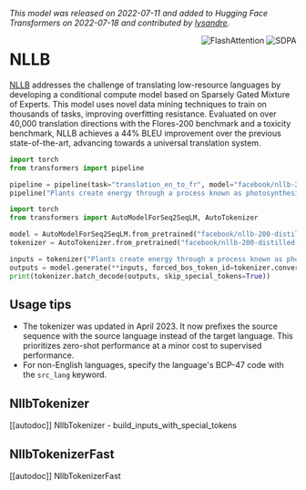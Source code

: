 <!--Copyright 2020 The HuggingFace Team. All rights reserved.

Licensed under the Apache License, Version 2.0 (the "License"); you may not use this file except in compliance with
the License. You may obtain a copy of the License at

http://www.apache.org/licenses/LICENSE-2.0

Unless required by applicable law or agreed to in writing, software distributed under the License is distributed on
an "AS IS" BASIS, WITHOUT WARRANTIES OR CONDITIONS OF ANY KIND, either express or implied. See the License for the
specific language governing permissions and limitations under the License.

⚠️ Note that this file is in Markdown but contain specific syntax for our doc-builder (similar to MDX) that may not be
rendered properly in your Markdown viewer.

-->
*This model was released on 2022-07-11 and added to Hugging Face Transformers on 2022-07-18 and contributed by [lysandre](https://huggingface.co/lysandre).*

<div style="float: right;">
    <div class="flex flex-wrap space-x-1">
        <img alt="FlashAttention" src="https://img.shields.io/badge/%E2%9A%A1%EF%B8%8E%20FlashAttention-eae0c8?style=flat">
        <img alt="SDPA" src="https://img.shields.io/badge/SDPA-DE3412?style=flat&logo=pytorch&logoColor=white">
    </div>
</div>

# NLLB

[NLLB](https://huggingface.co/papers/2207.04672) addresses the challenge of translating low-resource languages by developing a conditional compute model based on Sparsely Gated Mixture of Experts. This model uses novel data mining techniques to train on thousands of tasks, improving overfitting resistance. Evaluated on over 40,000 translation directions with the Flores-200 benchmark and a toxicity benchmark, NLLB achieves a 44% BLEU improvement over the previous state-of-the-art, advancing towards a universal translation system.

<hfoptions id="usage">
<hfoption id="Pipeline">

```py
import torch
from transformers import pipeline

pipeline = pipeline(task="translation_en_to_fr", model="facebook/nllb-200-distilled-600M", src_lang="eng_Latn", tgt_lang="fra_Latn", dtype="auto")
pipeline("Plants create energy through a process known as photosynthesis.")
```

</hfoption>
<hfoption id="AutoModel">

```py
import torch
from transformers import AutoModelForSeq2SeqLM, AutoTokenizer

model = AutoModelForSeq2SeqLM.from_pretrained("facebook/nllb-200-distilled-600M", dtype="auto")
tokenizer = AutoTokenizer.from_pretrained("facebook/nllb-200-distilled-600M")

inputs = tokenizer("Plants create energy through a process known as photosynthesis.", return_tensors="pt")
outputs = model.generate(**inputs, forced_bos_token_id=tokenizer.convert_tokens_to_ids("fra_Latn"))
print(tokenizer.batch_decode(outputs, skip_special_tokens=True))
```

</hfoption>
</hfoptions>

## Usage tips

- The tokenizer was updated in April 2023. It now prefixes the source sequence with the source language instead of the target language. This prioritizes zero-shot performance at a minor cost to supervised performance.
- For non-English languages, specify the language's BCP-47 code with the `src_lang` keyword.

## NllbTokenizer

[[autodoc]] NllbTokenizer
    - build_inputs_with_special_tokens

## NllbTokenizerFast

[[autodoc]] NllbTokenizerFast
